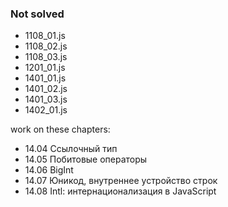 ### Not solved

- 1108_01.js
- 1108_02.js
- 1108_03.js
- 1201_01.js
- 1401_01.js
- 1401_02.js
- 1401_03.js
- 1402_01.js

work on these chapters:

- 14.04 Ссылочный тип
- 14.05 Побитовые операторы
- 14.06 BigInt
- 14.07 Юникод, внутреннее устройство строк
- 14.08 Intl: интернационализация в JavaScript
